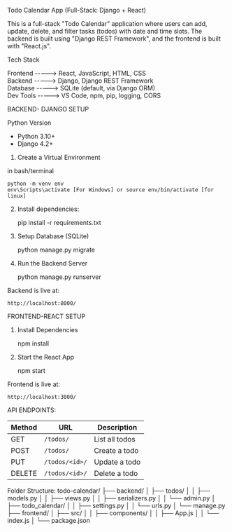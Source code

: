 Todo Calendar App (Full-Stack: Django + React)

This is a full-stack "Todo Calendar" application where users can add, update, delete, and filter tasks (todos) with date and time slots. The backend is built using "Django REST Framework", and the frontend is built with "React.js".

 Tech Stack
                       
 Frontend  ----->  React, JavaScript, HTML, CSS        
 Backend  ----->  Django, Django REST Framework       
 Database ----->  SQLite (default, via Django ORM)    
 Dev Tools ----->  VS Code, npm, pip, logging, CORS    

BACKEND- DJANGO SETUP

Python Version
- Python 3.10+
- Django 4.2+

 1. Create a Virtual Environment

in bash/terminal

	python -m venv env
	env\Scripts\activate [For Windows] or source env/bin/activate [for linux]


2. Install dependencies:

	pip install -r requirements.txt

3. Setup Database (SQLite)

	python manage.py migrate


4. Run the Backend Server

	python manage.py runserver

Backend is live at:
	
	http://localhost:8000/


FRONTEND-REACT SETUP

1. Install Dependencies
	
	npm install

2. Start the React App

	npm start

Frontend is live at:
	
	http://localhost:3000/

API ENDPOINTS:

| Method   |        URL         | Description    |
| ----------- | -------------------| ------------------|
| GET       | `/todos/`         | List all todos    |
| POST     | `/todos/`         | Create a todo  |
| PUT        | `/todos/<id>/` | Update a todo  |
| DELETE  | `/todos/<id>/` | Delete a todo   |
	

Folder Structure:
todo-calendar/
├── backend/
│   ├── todos/
│   │   ├── models.py
│   │   ├── views.py
│   │   ├── serializers.py
│   │   └── admin.py
│   ├── todo_calendar/
│   │   ├── settings.py
│   │   └── urls.py
│   └── manage.py
├── frontend/
│   ├── src/
│   │   ├── components/
│   │   ├── App.js
│   │   └── index.js
│   └── package.json

